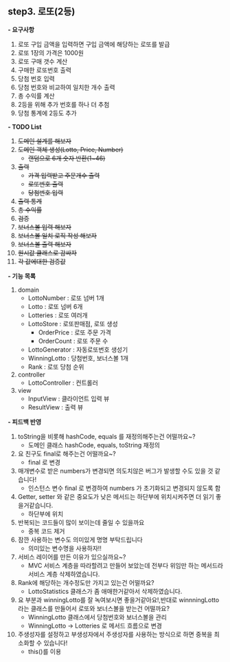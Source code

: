 **step3. 로또(2등)**
-
**- 요구사항**
1. 로또 구입 금액을 입력하면 구입 금액에 해당하는 로또를 발급
2. 로또 1장의 가격은 1000원
3. 로또 구매 갯수 계산
4. 구매한 로또번호 출력
5. 당첨 번호 입력
6. 당첨 번호와 비교하여 일치한 개수 출력
7. 총 수익률 계산
8. 2등을 위해 추가 번호를 하나 더 추첨
9. 당첨 통계에 2등도 추가

**- TODO List**
1. ~~도메인 설계를 해보자~~
2. ~~도메인 객체 생성(Lotto, Price, Number)~~ 
   - ~~랜덤으로 6개 숫자 반환(1~46)~~
3. ~~출력~~ 
   - ~~가격 입력받고 주문개수 출력~~ 
   - ~~로또번호 출력~~
   - ~~당첨번호 입력~~
4. ~~출력 통계~~
5. ~~총 수익률~~
6. ~~검증~~
7. ~~보너스볼 입력 해보자~~ 
8. ~~보너스볼 일치 로직 작성 해보자~~
9. ~~보너스볼 출력 해보자~~
10. ~~원시값 클래스로 감싸자~~
11. ~~각 값에대한 검증값~~

**- 기능 목록**
1. domain
   - LottoNumber : 로또 넘버 1개
   - Lotto : 로또 넘버 6개
   - Lotteries : 로또 여러개 
   - LottoStore : 로또판매점, 로또 생성
      - OrderPrice : 로또 주문 가격
      - OrderCount : 로또 주문 수
   - LottoGenerator : 자동로또번호 생성기
   - WinningLotto : 당첨번호, 보너스볼 1개
   - Rank : 로또 당첨 순위
2. controller
   - LottoController : 컨트롤러
3. view
   - InputView : 클라이언트 입력 뷰
   - ResultView : 출력 뷰

**- 피드백 반영**
1. toString을 비롯해 hashCode, equals 를 재정의해주는건 어떨까요~?
   - 도메인 클래스 hashCode, equals, toString 재정의
2. 요 친구도 final로 해주는건 어떨까요~?
   - final 로 변경
3. 매개변수로 받은 numbers가 변경되면 의도치않은 버그가 발생할 수도 있을 것 같습니다!
   - 인스턴스 변수 final 로 변경하여 numbers 가 초기화되고 변경되지 않도록 함
4. Getter, setter 와 같은 중요도가 낮은 메서드는 하단부에 위치시켜주면 더 읽기 좋을거같습니다.
   - 하단부에 위치
5. 반복되는 코드들이 많이 보이는데 줄일 수 있을까요
   - 중복 코드 제거
6. 잠깐 사용하는 변수도 의미있게 명명 부탁드립니다
   - 의미있는 변수명을 사용하자!!
7. 서비스 레이어를 만든 이유가 있으실까요~?
   - MVC 서비스 계층을 따라할려고 만들어 보았는데 전부다 위임만 하는 메서드라 서비스 계층 삭제하였습니다.
8. Rank에 해당하는 개수정도만 가지고 있는건 어떨까요?
   - LottoStatistics 클래스가 좀 애매한거같아서 삭제하였습니다.   
9. 요 부분과 winningLotto를 잘 녹여보시면 좋을거같아요!,반대로 winnningLotto라는 클래스를 만들어서 로또와 보너스볼을 받는건 어떨까요?
   - WinningLotto 클래스에서 당첨번호와 보너스볼을 관리
   - WinningLotto -> Lotteries 로 메서드 흐름으로 변경
10. 주생성자를 설정하고 부생성자에서 주생성자를 사용하는 방식으로 하면 중복을 최소화할 수 있습니다!
      - this()를 이용